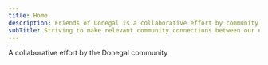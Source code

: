 ```yaml
---
title: Home
description: Friends of Donegal is a collaborative effort by community service providers, educators, businesses, churches, individuals, and non-profit. Striving to make relevant community connections between our unique needs and the resources to meet those needs. agencies.
subTitle: Striving to make relevant community connections between our unique needs and the resources to meet those needs.
---
```

A collaborative effort by the Donegal community
